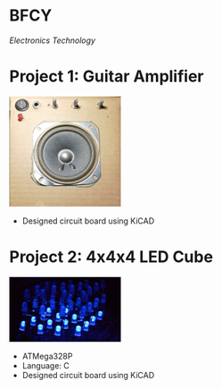 # BFCY
*Electronics Technology*


# Project 1: Guitar Amplifier
<img src="guitarampfront.jpg" alt="Front face of the guitar amplifier" width="200"/>


* Designed circuit board using KiCAD



# Project 2: 4x4x4 LED Cube
<img src="4x4x4LEDCube.jpg" alt="Image of an LED Cube with blue LEDs" width="200"/>


* ATMega328P
* Language: C
* Designed circuit board using KiCAD
